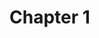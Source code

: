 <!--
SPDX-FileCopyrightText: 2024 Sam Windell
SPDX-License-Identifier: GPL-3.0-or-later
-->

# Chapter 1
